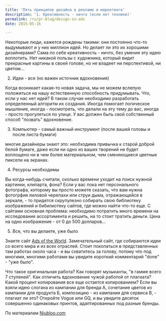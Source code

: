 ```yaml
---
title: 'Пять принципов дизайна в рекламе и маркетинге'
description: '1. Креативность - ничто (если нет техники)'
permalink: /ru/pr-blog/design-in-ads
date: 2015-05-16

---
```


Некоторые люди, кажется рождены такими: они постоянно что-то выдумывают и у них миллион идей. Но делает ли это их хорошими дизайнерами? Сама по себе креативность - ничто, без умения эту идею воплотить. Нет никакой пользы с художника, который видит прекрасные картины в своей голове, но не владеет ни перспективой, ни цветом...

2. Идеи - все (но важен источник вдохновения)

Когда возникает какая-то новая задача, мы не можем вслепую положиться на нашу естественную способность придумывать. Что, если у нас нет идей?  В таком случае необходимо разработать определенный алгоритм их создания. Иногда помогает логическое мышление, иногда - посмотреть, что делали на эту тему до вас, иногда - просто прогуляться по улице. У вас должен быть свой собственный способ "позвать" вдохновение.

3. Компьютер - самый важный инструмент (после вашей головы и после листа бумаги)

многие дизайнеры знают это: необходима привычка к старой доброй белой бумаге, даже если ни одно из ваших творений не будет воплощено ни в чем более материальном, чем сменяющиеся цветные пиксели на экранах.

4. Ресурсы необходимы

Вы когда-нибудь считали, сколько времени уходит на поиск нужной картинки, клипарта, фона? Если у вас пока нет персонального фотографа, которому вы просто можете сказать, что вам нужна фотогрфия лиловой черепахи или струи дыма, отражающейся в зеркале, - то придется скрупулезно собирать свою библиотеку изображений и бибилиотеку сайтов, где можно найти что-то еще. С сайтами основная проблема: необходимо потратить много времени на исследование ассортимента и решить, на то стоит тратить деньги. Цена на одно изображение - от 0 до 500 долларов...

5. Все, что вы делаете, уже было

Знаете сайт <a href="https://adsoftheworld.com/">Ads of the World</a>. Замечательный сайт, где собираются идеи со всего мира и из всех отраслей. Стоит покопаться в представленных там работах около часа - и вы схватитесь за голову, потому что под многими, многими работами вы увидите короткий комментарий "done" - "уже было".

Что такое оригинальная работа? Как говорят музыканты, "в гамме всего 7 ступеней". Как отличить вдохновение чужой работой от плагиата? Какой процент копирования все еще остается копированием? Если вы взяли идею слогана из кампании для бренда А, сочетание цветов из кампании для продукта Б, композицию - из кампании для сервиса В, - плагиат ли это? Откройте  Vogue или GQ, и вы увидите десяток совершенно одинаковых принтов, адаптированных под разные бренды.

По материалам <a href="https://nubloo.com/design/the-5x5-secret-rules-in-design-and-advertising-part-1-basic-rules">Niubloo.com</a>

